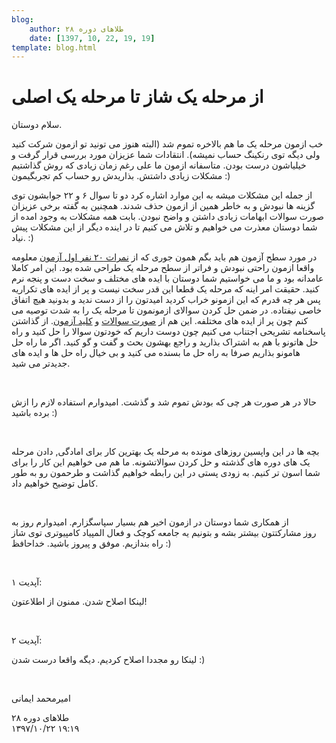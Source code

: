 ```yaml
---
blog:
    author: طلاهای دوره ۲۸
    date: [1397, 10, 22, 19, 19]
template: blog.html
---
```

# از مرحله یک شاز تا مرحله یک اصلی

<div class="cnt">
<p>سلام دوستان. </p>
<p>خب ازمون مرحله یک ما هم بالاخره تموم شد (البته هنوز می تونید تو ازمون شرکت کنید ولی دیگه توی رنکینگ حساب نمیشه). انتقادات شما عزیزان مورد بررسی قرار گرفت و خیلیاشون درست بودن. متاسفانه ازمون ما علی رغم زمان زیادی که روش گذاشتیم مشکلات زیادی داشتش. بذاریدش رو حساب کم تجربگیمون :)</p>
<p>از جمله این مشکلات میشه به این موارد اشاره کرد دو تا سوال ۶ و ۲۲ جوابشون توی گزینه ها نبودش و به خاطر همین از ازمون حذف شدند. همچنین به گفته برخی عزیزان صورت سوالات ابهامات زیادی داشتن و واضح نبودن. بابت همه مشکلات به وجود امده از شما دوستان معذرت می خواهیم و تلاش می کنیم تا در اینده دیگر از این مشکلات پیش نیاد. :)</p>
<p>در مورد سطح آزمون هم باید بگم همون جوری که از <a href="http://bayanbox.ir/info/1244530883414735088/scoreboard">نمرات ۲۰ نفر اول آزمون</a> معلومه واقعا ازمون راحتی نبودش و فراتر از سطح مرحله یک طراحی شده بود. این امر کاملا عامدانه بود و ما می خواستیم شما دوستان با ایده های مختلف و سخت دست و پنجه نرم کنید. حقیقت امر اینه که مرحله یک قطعا این قدر سخت نیست و پر از ایده های تکراریه پس هر چه قدرم که این ازمونو خراب کردید امیدتون را از دست ندید و بدونید هیچ اتفاق خاصی نیفتاده. در ضمن حل کردن سوالای ازمونمون تا مرحله یک را به شدت توصیه می کنم چون پر از ایده های مختلفه. این هم از <a href="http://bayanbox.ir/info/6319946216900829547/soorat">صورت سوالات</a> و <a href="http://bayanbox.ir/info/4969833816004758432/scoreboard">کلید آزمون</a>. از گذاشتن پاسخنامه تشریحی اجتناب می کنیم چون دوست داریم که خودتون سوالا را حل کنید و راه حل هاتونو با هم به اشتراک بذارید و راجع بهشون بحث و گفت و گو کنید. اگر ما راه حل هامونو بذاریم صرفا به راه حل ما بسنده می کنید و بی خیال راه حل ها و ایده های جدیدتر می شید.</p>
<p><br/></p>
<p>حالا در هر صورت هر چی که بودش تموم شد و گذشت. امیدوارم استفاده لازم را ازش برده باشید :)</p>
<p><br/></p>
<p>بچه ها در این واپسین روزهای مونده به مرحله یک بهترین کار برای امادگی, دادن مرحله یک های دوره های گذشته و حل کردن سوالاتشونه. ما هم می خواهیم این کار را برای شما اسون تر کنیم. به زودی پستی در این رابطه خواهیم گذاشت و طرحمون رو به طور کامل توضیح خواهیم داد.</p>
<p><br/></p>
<p>از همکاری شما دوستان در ازمون اخیر هم بسیار سپاسگزارم. امیدوارم روز به روز مشارکتتون بیشتر بشه و بتونیم یه جامعه کوچک و فعال المپیاد کامپیوتری توی شاز راه بندازیم. موفق و پیروز باشید. خداحافظ :)</p>
<p><br/></p>
<p>آپدیت ۱:</p>
<p>لینکا اصلاح شدن. ممنون از اطلاعتون!</p>
<p><br/></p>
<p>آپدیت ۲:</p>
<p>لینکا رو مجددا اصلاح کردیم. دیگه واقعا درست شدن :)</p>
<p><br/></p>
<p>امیرمحمد ایمانی</p>
</div>

<div class="blog-info">
    <div class="blog-author">طلاهای دوره ۲۸</div>
    <div class="blog-date">۱۳۹۷/۱۰/۲۲ ۱۹:۱۹</div>
</div>

